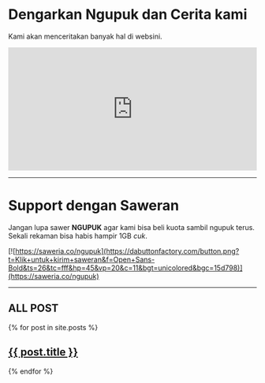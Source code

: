 # Dengarkan Ngupuk dan Cerita kami

Kami akan menceritakan banyak hal di websini.

<iframe src="https://open.spotify.com/embed/show/50m3Obwrrx2Cpn0M7aanR7" width="100%" height="250" frameborder="0" allowtransparency="true" allow="encrypted-media"></iframe>

---

# Support dengan Saweran

Jangan lupa sawer **NGUPUK** agar kami bisa beli kuota sambil ngupuk terus. Sekali rekaman bisa habis hampir 1GB _cuk_.

[![https://saweria.co/ngupuk](https://dabuttonfactory.com/button.png?t=Klik+untuk+kirim+saweran&f=Open+Sans-Bold&ts=26&tc=fff&hp=45&vp=20&c=11&bgt=unicolored&bgc=15d798)](https://saweria.co/ngupuk)

---

## ALL POST

{% for post in site.posts %}

  <article>
    <h2>
      <a href="{{ post.url }}">
        {{ post.title }}
      </a>
    </h2>
  </article>
{% endfor %}
